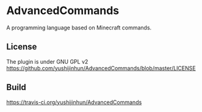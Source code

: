 # AdvancedCommands
A programming language based on Minecraft commands.<br/>
## License
The plugin is under GNU GPL v2<br/>
https://github.com/yushijinhun/AdvancedCommands/blob/master/LICENSE<br/>
## Build
https://travis-ci.org/yushijinhun/AdvancedCommands

